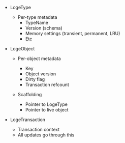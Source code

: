 - LogeType
    - Per-type metadata
        - TypeName
        - Version (schema)
        - Memory settings (transient, permanent, LRU)
        - Etc


- LogeObject
    - Per-object metadata
        - Key 
        - Object version
        - Dirty flag
        - Transaction refcount

    - Scaffolding
        - Pointer to LogeType
        - Pointer to live object


- LogeTransaction
    - Transaction context
    - All updates go through this


